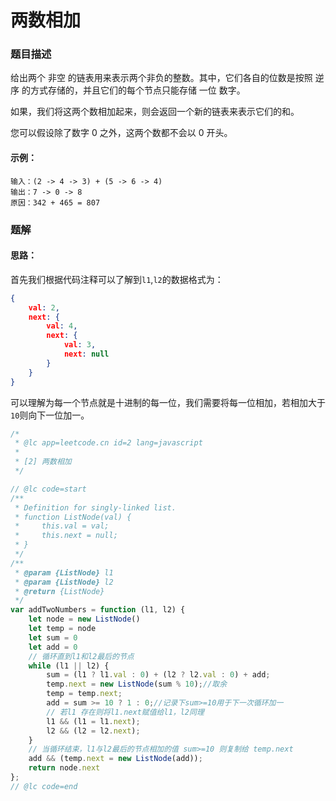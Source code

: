 # 两数相加

### 题目描述

给出两个 非空 的链表用来表示两个非负的整数。其中，它们各自的位数是按照 逆序 的方式存储的，并且它们的每个节点只能存储 一位 数字。

如果，我们将这两个数相加起来，则会返回一个新的链表来表示它们的和。

您可以假设除了数字 0 之外，这两个数都不会以 0 开头。

#### 示例：

```
输入：(2 -> 4 -> 3) + (5 -> 6 -> 4)
输出：7 -> 0 -> 8
原因：342 + 465 = 807
```

### 题解

#### 思路：

首先我们根据代码注释可以了解到`l1`,`l2`的数据格式为：

```json
{
    val: 2,
    next: {
        val: 4,
        next: {
            val: 3,
            next: null
        }
    }
}
```

可以理解为每一个节点就是十进制的每一位，我们需要将每一位相加，若相加大于`10`则向下一位加一。

```javaScript
/*
 * @lc app=leetcode.cn id=2 lang=javascript
 *
 * [2] 两数相加
 */

// @lc code=start
/**
 * Definition for singly-linked list.
 * function ListNode(val) {
 *     this.val = val;
 *     this.next = null;
 * }
 */
/**
 * @param {ListNode} l1
 * @param {ListNode} l2
 * @return {ListNode}
 */
var addTwoNumbers = function (l1, l2) {
    let node = new ListNode()
    let temp = node
    let sum = 0
    let add = 0
    // 循环直到l1和l2最后的节点
    while (l1 || l2) {
        sum = (l1 ? l1.val : 0) + (l2 ? l2.val : 0) + add;
        temp.next = new ListNode(sum % 10);//取余
        temp = temp.next;
        add = sum >= 10 ? 1 : 0;//记录下sum>=10用于下一次循环加一
        // 若l1 存在则将l1.next赋值给l1，l2同理
        l1 && (l1 = l1.next); 
        l2 && (l2 = l2.next);
    }
    // 当循环结束，l1与l2最后的节点相加的值 sum>=10 则复制给 temp.next
    add && (temp.next = new ListNode(add));
    return node.next
};
// @lc code=end

```